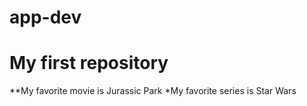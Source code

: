 # app-dev
# My first repository
**My favorite movie is Jurassic Park
*My favorite series is Star Wars
